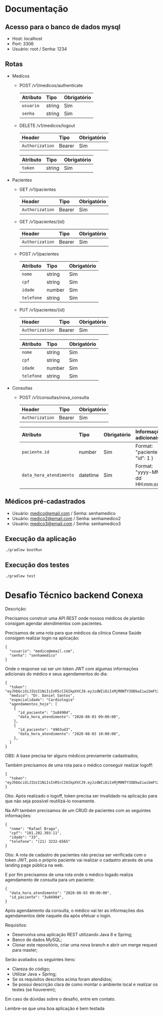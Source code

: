 # Documentação

## Acesso para o banco de dados mysql

- Host: localhost
- Port: 3306
- Usuário: root / Senha: 1234

## Rotas

- Medicos
  - POST /v1/medicos/authenticate

    | Atributo    | Tipo     | Obrigatório |
    |:------------|:---------|:------------|
    | `usuario`   | string   | Sim         |
    | `senha`     | string   | Sim         |

  - DELETE /v1/medicos/logout

    | Header          | Tipo     | Obrigatório |
    |:----------------|:---------|:------------|
    | `Authorization` | Bearer   | Sim         |

    | Atributo    | Tipo     | Obrigatório |
    |:------------|:---------|:------------|
    | `token`     | string   | Sim         |

- Pacientes
  - GET /v1/pacientes

    | Header          | Tipo     | Obrigatório |
    |:----------------|:---------|:------------|
    | `Authorization` | Bearer   | Sim         |

  - GET /v1/pacientes/{id}

    | Header          | Tipo     | Obrigatório |
    |:----------------|:---------|:------------|
    | `Authorization` | Bearer   | Sim         |

  - POST /v1/pacientes

    | Atributo    | Tipo     | Obrigatório |
    |:------------|:---------|:---------|
    | `nome`      | string   | Sim      |
    | `cpf`       | string   | Sim      |
    | `idade`     | number   | Sim      |
    | `telefone`  | string   | Sim      |

  - PUT /v1/pacientes/{id}

    | Header          | Tipo     | Obrigatório |
    |:----------------|:---------|:------------|
    | `Authorization` | Bearer   | Sim         |

    | Atributo    | Tipo     | Obrigatório |
    |:------------|:---------|:------------|
    | `nome`      | string   | Sim         |
    | `cpf`       | string   | Sim         |
    | `idade`     | number   | Sim         |
    | `telefone`  | string   | Sim         |

- Consultas
  - POST /v1/consultas/nova_consulta

    | Header          | Tipo     | Obrigatório |
    |:----------------|:---------|:------------|
    | `Authorization` | Bearer   | Sim         |

    | Atributo                | Tipo      | Obrigatório | Informações adicionais          |
    |:------------------------|:--------- |:------------|:--------------------------------|
    | `paciente.id`           | number    | Sim         | Format: "paciente": { "id": 1 } |
    | `data_hora_atendimento` | datetime  | Sim         | Format: "yyyy-MM-dd HH:mm:ss"   |

## Médicos pré-cadastrados

- Usuário: medico@email.com / Senha: senhamedico
- Usuário: medico2@email.com / Senha: senhamedico2
- Usuário: medico3@email.com / Senha: senhamedico3

## Execução da aplicação

```
./gradlew bootRun
```

## Execução dos testes

```
./gradlew test
```

# Desafio Técnico backend Conexa

Descrição:

Precisamos construir uma API REST onde nossos médicos de plantão consigam agendar atendimentos com pacientes.

Precisamos de uma rota para que médicos da clínica Conexa Saúde consigam realizar login na aplicação:
```
{
  "usuario": "medico@email.com",
  "senha": "senhamedico"
}
```

Onde o response vai ser um token JWT com algumas informações adicionais do médico e seus agendamentos do dia:
```
{
  "token": "eyJhbGciOiJIUzI1NiIsInR5cCI6IkpXVCJ9.eyJzdWIiOiIxMjM0NTY3ODkwIiwibmFtZSI6IkpvaG4gRG9lIiwiaWF0IjoxNTE2MjM5MDIyfQ.SflKxwRJSMeKKF2QT4fwpMeJf36POk6yJV_adQssw5c",
  "medico": "Dr. Daniel Santos",
  "especialidade": "Cardiologia"
  "agendamentos_hoje": [
    {
      "id_paciente": "3u84904",
      "data_hora_atendimento": "2020-08-03 09:00:00",
    },
    {
      "id_paciente": "4903ud3",
      "data_hora_atendimento": "2020-08-03 10:00:00",
    },
  ]
}
```
OBS: A base precisa ter alguns médicos previamente cadastrados;


Também precisamos de uma rota para o médico conseguir realizar logoff:
```
{
  "token": "eyJhbGciOiJIUzI1NiIsInR5cCI6IkpXVCJ9.eyJzdWIiOiIxMjM0NTY3ODkwIiwibmFtZSI6IkpvaG4gRG9lIiwiaWF0IjoxNTE2MjM5MDIyfQ.SflKxwRJSMeKKF2QT4fwpMeJf36POk6yJV_adQssw5c"
}
```
Obs: Após realizado o logoff, token precisa ser invalidado na aplicação para que não seja possível reutilizá-lo novamente. 


Na API também precisamos de um CRUD de pacientes com as seguintes informações:
```
{
  "nome": "Rafael Braga",
  "cpf": "101.202.303-11",
  "idade": "33",
  "telefone": "(21) 3232-6565"
}
```
Obs: A rota de cadastro de pacientes não precisa ser verificada com o token JWT, pois o próprio paciente vai realizar o cadastro através de uma landing page pública na web.

E por fim precisamos de uma rota onde o médico logado realiza agendamento de consulta para um paciente:
```
{
  "data_hora_atendimento": "2020-08-03 09:00:00",
  "id_paciente": "3u84904",
}
```
Após agendamento da consulta, o médico vai ter as informações dos agendamentos dele naquele dia após efetuar o login. 


Requisitos:
* Desenvolva uma aplicação REST utilizando Java 8 e Spring;
* Banco de dados MySQL;
* Clonar este repositório, criar uma nova branch e abrir um merge request para master;


Serão avaliados os seguintes itens:
* Clareza do código;
* Utilizar Java + Spring;
* Se os requisitos descritos acima foram atendidos;
* Se possui descrição clara de como montar o ambiente local e realizar os testes (se houverem);

Em caso de dúvidas sobre o desafio, entre em contato.

Lembre-se que uma boa aplicação é bem testada






